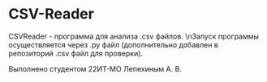# CSV-Reader

CSVReader - программа для анализа .csv файлов. \nЗапуск программы осуществляется через .py файл (дополнительно добавлен в репозиторий .csv файл для проверки).

Выполнено студентом 22ИТ-МО Лепехиным А. В.
